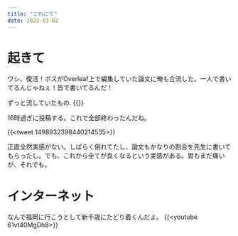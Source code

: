 ```yaml
---
title: "これにて"
date: 2022-03-02
---
```


# 起きて
ワシ、復活！ボスがOverleaf上で編集していた論文に俺も合流した。一人で書いてるんじゃねぇ！皆で書いてるんだ！

ずっと流していたもの.
{{<youtube oDba5-eFQJE>}}

16時過ぎに投稿する。これで全部終わったんだね。

{{<tweet 1498932398440214535>}}

正直全然実感がない。しばらく倒れてたし、論文もかなりの割合を先生に書いてもらったし。でも、これから全てが良くなるという実感がある。胃もまだ痛いが、それでも。

# インターネット
なんで福岡に行こうとして新千歳にたどり着くんだよ。
{{<youtube 61vt40MgDh8>}}